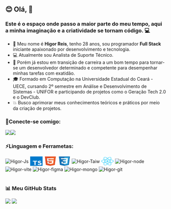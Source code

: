 ## 😊 Olá, 👋
<h3>Este é o espaço onde passo a maior parte do meu tempo, aqui a minha imaginação e a criatividade se tornam código. 💻</h3>

 - 👦 Meu nome é <strong>Higor Reis</strong>, tenho 28 anos, sou programador <strong>Full Stack</strong> iniciante apaixonado por desenvolvimento e tecnologia. 
 - 💻 Atualmente sou Analista de Suporte Técnico.
 - 💱 Porém já estou em transição de carreira a um bom tempo para tornar-se um desenvolvedor determinado e competente para desempenhar minhas tarefas com exatidão.
 - 🎓 Formado em Computação na Universidade Estadual do Ceará - UECE, cursando 2º semestre em Análise e Desenvolvimento de Sistemas - UNIFOR e participando de projetos 
   como o Geração Tech 2.0 e o DevClub.
 - 💥 Busco aprimorar meus conhecimentos teóricos e práticos por meio da criação de projetos.

 ### 📌Conecte-se comigo:
 
<a href="https://www.linkedin.com/in/higor-reis-846343151/">
  <img align="left" src="https://img.shields.io/badge/LinkedIn-0077B5?style=for-the-badge&logo=linkedin&logoColor=white">
</a>
<a href="https://discord.com/channels/1356249889939390564/1356249891214725201">
  <img align="left" src="https://img.shields.io/badge/Discord-7289DA?style=for-the-badge&logo=discord&logoColor=white">
</a>
<br>

### ⚡Linguagem e Ferrametas:
<div style="display: inline_block">
  <img align="center" alt="Higor-Js" height="30" width="40" src="https://cdn.jsdelivr.net/gh/devicons/devicon@latest/icons/javascript/javascript-original.svg" />
  <img align="center" alt="Higor-Ts" height="30" width="40" src="https://raw.githubusercontent.com/devicons/devicon/master/icons/typescript/typescript-plain.svg">
  <img align="center" alt="Higor-HTML" height="30" width="40" src="https://raw.githubusercontent.com/devicons/devicon/master/icons/html5/html5-original.svg">
  <img align="center" alt="Higor-CSS" height="30" width="40" src="https://raw.githubusercontent.com/devicons/devicon/master/icons/css3/css3-original.svg">
  <img  align="center" alt="Higor-Taiw" height="30" width="40" src="https://cdn.jsdelivr.net/gh/devicons/devicon@latest/icons/tailwindcss/tailwindcss-original.svg" />      
  <img align="center" alt="Higor-React" height="30" width="40" src="https://raw.githubusercontent.com/devicons/devicon/master/icons/react/react-original.svg">
  <img align="center" alt="Higor-node" height="30" width="40" src="https://cdn.jsdelivr.net/gh/devicons/devicon@latest/icons/nodejs/nodejs-original.svg" />
  <img align="center" alt="Higor-vite" height="30" width="40" src="https://cdn.jsdelivr.net/gh/devicons/devicon@latest/icons/vitejs/vitejs-original.svg" />
  <img align="center" alt="Higor-figma" height="30" width="40" src="https://cdn.jsdelivr.net/gh/devicons/devicon@latest/icons/figma/figma-original.svg" />
  <img align="center" alt="Higor-mongo" height="30" width="40" src="https://cdn.jsdelivr.net/gh/devicons/devicon@latest/icons/mongodb/mongodb-original.svg" />
  <img align="center" alt="Higor-git" height="30" width="40" src="https://cdn.jsdelivr.net/gh/devicons/devicon@latest/icons/git/git-original.svg" />
          
</div> <br>

 ### 📊 Meu GitHub Stats 
 
 <div>
   <img heigth="170em" src="https://github-readme-stats.vercel.app/api?username=higorreis&show_icons=true&theme=merko&include_all_commits=true&count_private=true">
   <img heigth="170em" src="https://github-readme-stats.vercel.app/api/top-langs/?username=higorreis&show_icons=true&theme=merko&include_all_commits=true&count_private=true">
 </div>
  
<br>

